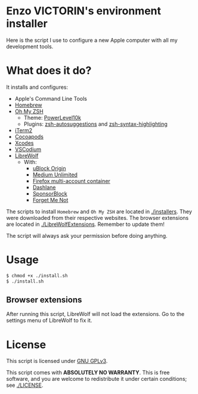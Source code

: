 # Enzo VICTORIN's environment installer

Here is the script I use to configure a new Apple computer with all my development tools.

# What does it do?
It installs and configures:
 - Apple's Command Line Tools
 - [Homebrew](https://brew.sh/)
 - [Oh My ZSH](https://ohmyz.sh/)
    - Theme: [PowerLevel10k](https://github.com/romkatv/powerlevel10k)
    - Plugins: [zsh-autosuggestions](https://github.com/zsh-users/zsh-autosuggestions) and [zsh-syntax-highlighting](https://github.com/zsh-users/zsh-syntax-highlighting.git)
 - [iTerm2](https://iterm2.com/)
 - [Cocoapods](https://cocoapods.org/)
 - [Xcodes](https://github.com/RobotsAndPencils/XcodesApp)
 - [VSCodium](https://vscodium.com/)
 - [LibreWolf](https://librewolf.net/)
    - With:
        - [uBlock Origin](https://github.com/gorhill/uBlock#ublock-origin)
        - [Medium Unlimited](https://addons.mozilla.org/en-US/firefox/addon/medium-unlimited-read-for-free/)
        - [Firefox multi-account container](https://addons.mozilla.org/en-US/firefox/addon/multi-account-containers/?utm_source=addons.mozilla.org&utm_medium=referral&utm_content=homepage-primary-hero)
        - [Dashlane](https://www.dashlane.com/)
        - [SponsorBlock](https://sponsor.ajay.app/)
        - [Forget Me Not](https://addons.mozilla.org/en-US/firefox/addon/forget_me_not/?utm_source=addons.mozilla.org&utm_medium=referral&utm_content=search)

The scripts to install `Homebrew` and `Oh My ZSH` are located in [./installers](./installers). They were downloaded from their respective websites.
The browser extensions are located in [./LibreWolfExtensions](./LibreWolfExtensions). Remember to update them!

The script will always ask your permission before doing anything.

# Usage

```bash
$ chmod +x ./install.sh
$ ./install.sh
```

## Browser extensions
After running this script, LibreWolf will not load the extensions. Go to the settings menu of LibreWolf to fix it.

# License
This script is licensed under [GNU GPLv3](./LICENSE).

This script comes with **ABSOLUTELY NO WARRANTY**.
This is free software, and you are welcome to redistribute it
under certain conditions; see [./LICENSE](./LICENSE).